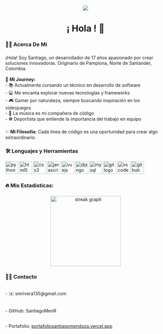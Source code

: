 
###
###

<div align="center">
  <img src="https://visitor-badge.laobi.icu/badge?page_id=SantiagoMenR.SantiagoMenR&"  />
</div>

###

<h1 align="center">¡ Hola ! 👋</h1>

###

<h3 align="left">👩‍💻  Acerca De Mi</h3>

###

<p align="left">¡Hola! Soy Santiago, un desarrollador de 17 años apasionado por crear soluciones innovadoras. Originario de Pamplona, Norte de Santander, Colombia.<br><br>🚀 <strong>Mi Journey:</strong><br>- 📚 Actualmente cursando un técnico en desarrollo de software<br>- 💻 Me encanta explorar nuevas tecnologías y frameworks<br>- 🎮 Gamer por naturaleza, siempre buscando inspiración en los videojuegos<br>- 🎵 La música es mi compañera de código<br>- ⚽ Deportista que entiende la importancia del trabajo en equipo<br><br>✨ <strong>Mi Filosofía:</strong> Cada línea de código es una oportunidad para crear algo extraordinario.</p>

###

<h3 align="left">🛠 Lenguajes y Herramientas</h3>

<p align="left">
  <img src="https://cdn.jsdelivr.net/gh/devicons/devicon/icons/python/python-original.svg" height="40" alt="python logo" />
  <img src="https://cdn.jsdelivr.net/gh/devicons/devicon/icons/html5/html5-original.svg" height="40" alt="html5 logo" />
  <img src="https://cdn.jsdelivr.net/gh/devicons/devicon/icons/css3/css3-original.svg" height="40" alt="css3 logo" />
  <img src="https://cdn.jsdelivr.net/gh/devicons/devicon/icons/javascript/javascript-original.svg" height="40" alt="javascript logo" />
  <img src="https://cdn.jsdelivr.net/gh/devicons/devicon/icons/vuejs/vuejs-original.svg" height="40" alt="vuejs logo" />
  <img src="https://cdn.jsdelivr.net/gh/devicons/devicon/icons/django/django-plain.svg" height="40" alt="django logo" />
  <img src="https://cdn.jsdelivr.net/gh/devicons/devicon/icons/mysql/mysql-original.svg" height="40" alt="mysql logo" />
  <img src="https://cdn.jsdelivr.net/gh/devicons/devicon/icons/git/git-original.svg" height="40" alt="git logo" />
  <img src="https://cdn.jsdelivr.net/gh/devicons/devicon/icons/vscode/vscode-original.svg" height="40" alt="vscode logo" />
  <img src="https://cdn.jsdelivr.net/gh/devicons/devicon/icons/github/github-original.svg" height="40" alt="github logo" />
</p>

###

<h3 align="left">🔥  Mis Estadisticas:</h3>

###

<div align="center">
  <img src="https://streak-stats.demolab.com?user=SantiagoMenR&locale=en&mode=daily&theme=dark&hide_border=false&border_radius=5&order=3" height="220" alt="streak graph"  />
</div>

###
###
<h3 align="left">👩‍💻  Contacto</h3>
<p align="left"><br>- ✉️ smrivera135@gmail.com</p>
<p align="left"><br>- GitHub: SantiagoMenR</p>
<p align="left"><br>- Portafolio: <a href="https://portafoliosantiagomendoza.vercel.app" target="_blank">portafoliosantiagomendoza.vercel.app</a></p>

###